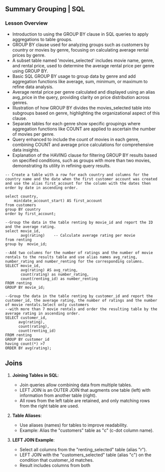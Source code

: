 ## Summary Grouping  | SQL

### Lesson Overview
- Introduction to using the GROUP BY clause in SQL queries to apply aggregations to table groups.
- GROUP BY clause used for analyzing groups such as customers by country or movies by genre, focusing on calculating average rental prices by genre.
- A subset table named 'movies_selected' includes movie name, genre, and rental price, used to determine the average rental price per genre using GROUP BY.
- Basic SQL GROUP BY usage to group data by genre and add aggregation functions like average, sum, minimum, or maximum to refine data analysis.
- Average rental price per genre calculated and displayed using an alias avg_price in the query, providing clarity on price distribution across genres.
- Illustration of how GROUP BY divides the movies_selected table into subgroups based on genre, highlighting the organizational aspect of this clause.
- Separate tables for each genre show specific groupings where aggregation functions like COUNT are applied to ascertain the number of movies per genre.
- Query enhanced to include the count of movies in each genre, combining COUNT and average price calculations for comprehensive data insights.
- Explanation of the HAVING clause for filtering GROUP BY results based on specified conditions, such as groups with more than two movies, demonstrating its utility in refining query results.

```
-- Create a table with a row for each country and columns for the country name and the date when the first customer account was created and use the alias first_account for the column with the dates then order by date in ascending order.

select country,
	min(date_account_start) AS first_account
from customers
group BY country
order by first_account;

--Group the data in the table renting by movie_id and report the ID and the average rating.
select movie_id, 
       avg(rating)    -- Calculate average rating per movie
from renting
group by  movie_id;

--Add two columns for the number of ratings and the number of movie rentals to the results table and use alias names avg_rating, number_rating and number_renting for the corresponding columns.
SELECT movie_id, 
       avg(rating) AS avg_rating, 
       count(rating) as number_rating,                
       count(renting_id) as number_renting 
FROM renting
GROUP BY movie_id;

--Group the data in the table renting by customer_id and report the customer_id, the average rating, the number of ratings and the number of movie rentals.Select only customers 
--with more than 7 movie rentals and order the resulting table by the average rating in ascending order.
SELECT customer_id,
      avg(rating),  
      count(rating),  
      count(renting_id)  
FROM renting
GROUP BY customer_id
having count(*) >7 
ORDER BY avg(rating);

```

## Joins

1. **Joining Tables in SQL**:
   - Join queries allow combining data from multiple tables.
   - LEFT JOIN is an OUTER JOIN that augments one table (left) with information from another table (right).
   - All rows from the left table are retained, and only matching rows from the right table are used.

2. **Table Aliases**:
   - Use aliases (names) for tables to improve readability.
   - Example: Alias the "customers" table as "c" (c-dot column name).

3. **LEFT JOIN Example**:
   - Select all columns from the "renting_selected" table (alias "r").
   - LEFT JOIN with the "customers_selected" table (alias "c") on the condition that customer_id matches.
   - Result includes columns from both

```

```
